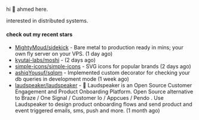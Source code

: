 hi 👋 ahmed here.

interested in distributed systems.

#### check out my recent stars

- [MightyMoud/sidekick](https://github.com/MightyMoud/sidekick) - Bare metal to production ready in mins; your own fly server on your VPS. (1 day ago)
- [kyutai-labs/moshi](https://github.com/kyutai-labs/moshi) -  (2 days ago)
- [simple-icons/simple-icons](https://github.com/simple-icons/simple-icons) - SVG icons for popular brands (2 days ago)
- [ashiqYousuf/sqlqm](https://github.com/ashiqYousuf/sqlqm) - Implemented custom decorator for checking your db queries in development mode (1 week ago)
- [laudspeaker/laudspeaker](https://github.com/laudspeaker/laudspeaker) - 📢 Laudspeaker is an Open Source Customer Engagement and Product Onboarding Platform. Open Source alternative to  Braze /  One Signal / Customer Io / Appcues / Pendo . Use Laudspeaker to design product onboarding flows and send product and event triggered emails, sms, push and more.  (1 month ago)

